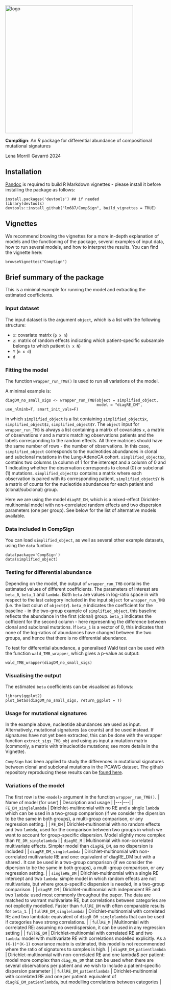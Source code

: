 <!-- ![logo simplex](compsign2.png "") -->
<img src="compsign3.png" alt="logo" width="400"/>

**CompSign**: An *R* package for differential abundance of compositional mutational signatures

Lena Morrill Gavarró 2024

## Installation

[Pandoc](https://pandoc.org/installing.html) is required to build R Markdown vignettes - please install it before installing the package as follows:

    install.packages('devtools') ## if needed
    library(devtools)
    devtools::install_github("lm687/CompSign", build_vignettes = TRUE)

## Vignettes
We recommend browing the vignettes for a more in-depth explanation of models and the functioning of the package, several examples of input data, how to run several models, and how to interpret the results. You can find the vignette here:

    browseVignettes("CompSign")

## Brief summary of the package
This is a minimal example for running the model and extracting the estimated coefficients.

### Input dataset

The input dataset is the argument `object`, which is a list with the following structure:
- `x`: covariate matrix (`p x n`)
- `z`: matrix of random effects indicating which patient-specific subsample belongs to which patient (`n x N`)
- `Y` (`n x d`)
- `d`

### Fitting the model

The function `wrapper_run_TMB()` is used to run all variations of the model.

A minimal example is:

```
diagDM_no_small_sigs <- wrapper_run_TMB(object = simplified_object,
                                        model = "diagRE_DM", use_nlminb=T, smart_init_vals=F)
```

in which `simplified_object` is a list containing `simplified_object$x`, `simplified_object$z`, `simplified_object$Y`. The `object` input for `wrapper_run_TMB` is always a list containing a matrix of covariates `x`, a matrix of observations `Y` and a matrix matching observations patients and the labels corresponding to the random effects. All three matrices should have the same number of rows - the number of observations. In this case, `simplified_object` corresponds to the nucleotides abundances in clonal and subclonal mutations in the Lung-AdenoCA cohort. `simplified_object$x`, contains two columns (a column of 1 for the intercept and a column of 0 and 1 indicating whether the observation corresponds to clonal (0) or subclonal (1) mutations. `simplified_object$z` contains a matrix where each observation is paired with its corresponding patient, `simplified_object$Y` is a matrix of counts for the nucleotide abundances for each patient and (clonal/subclonal) group.

Here we are using the model `diagRE_DM`, which is a mixed-effect Dirichlet-multinomial model with non-correlated random effects and two dispersion parameters (one per group). See below for the list of alternative models available.

### Data included in CompSign
You can load `simplified_object`, as well as several other example datasets, using the `data` funtion:

```
data(package='CompSign')
data(simplified_object)
```

### Testing for differential abundance

Depending on the model, the output of `wrapper_run_TMB` contains the estimated values of different coefficients. The parameters of interest are `beta_0`, `beta_1` and `lambda`. Both `beta` are values in log-ratio space in with respect to the last category included in the input `object` for `wrapper_run_TMB` (i.e. the last colun of `object$Y`). `beta_0` indicates the coefficient for the baseline - in the two-group example of `simplified_object`, this baseline reflects the abundance in the first (clonal) group. `beta_1` indicates the cofficient for the second column - here representing the difference between clonal and subclonal mutations. If `beta_1` is a vector of 0, this indicates that none of the log-ratios of abundances have changed between the two groups, and hence that there is no differential abundance.

To test for differential abundance, a generalised Wald test can be used with the function `wald_TMB_wrapper`, which gives a p-value as output:

```
wald_TMB_wrapper(diagDM_no_small_sigs)
```

### Visualising the output

The estimated `beta` coefficients can be visualised as follows:

```
library(ggplot2)
plot_betas(diagDM_no_small_sigs, return_ggplot = T)
```

### Usage for mutational signatures

In the example above, nucleotide abundances are used as input. Alternatively, mutational signatures (as counts) and be used instead. If signatures have not yet been extracted, this can be done with the wrapper function `extract_sigs_TMB_obj` and using as input a mutation matrix (commonly, a matrix with trinucleotide mutations; see more details in the Vignette).

`CompSign` has been applied to study the differences in mutational signatures between clonal and subclonal mutations in the PCAWG dataset. The github repository reproducing these results can be [found here](https://github.com/lm687/CompSign-results).

### Variations of the model


The first row is the `<model>` argument in the function `wrapper_run_TMB()`.
| Name of model (for user) | Description and usage  |
|---|---|
| `FE_DM_singlelambda`  | Dirichlet-multinomial  with no RE and a single `lambda` which can be used in a two-group comparison (if we consider the dipersion to be the same in both groups), a multi-group comparison, or any regression setting.  | 
| `FE_DM`  | Dirichlet-multinomial  with no random effects and two `lambda`, used for the comparison between two groups in which we want to account for group-specific dispersion. Model slightly more complex than `FE_DM_singlelambda` | 
| `diagRE_M`  |  Multinomial with non-correlated multivariate effects. Simpler model than `diagRE_DM`, as no dispersion is included | 
| `diagRE_DM_singlelambda`  |  Dirichlet-multinomial with non-correlated multivariate RE and one: equivalent of diagRE_DM but with a shared . It can be used in a two-group comparison (if we consider the dipersion to be the same in both groups), a multi-group comparison, or any regression setting.  | 
| `singleRE_DM`  | Dirichlet-multinomial with a single RE intercept and two `lambda`: simple model in which random effects are not multivariate, but where group-specific dispersion is needed, in a two-group comparison. | 
| `diagRE_DM`  |  Dirichlet-multinomial with independent RE and two `lambda`: used most commonly throughout the paper. The data are matched to warrant multivariate RE, but correlations between categories are not explicitly modelled. Faster than `fullRE_DM` with often comparable results for `beta_1`.   | 
| `fullRE_DM_singlelambda`  | Dirichlet-multinomial with correlated RE and two lambdab: equivalent of `diagR_DM_singlelambda` that can be used if categories have strong correlations. | 
| `fullRE_M`  | Multinomial with correlated RE: assuming no overdispersion, it can be used in any regression setting  | 
| `fullRE_DM`  | Dirichlet-multinomial with correlated RE and two `lambda`: model with multivariate RE with correlations modelled explicitly. As a `(K-1)*(K-1)` covariance matrix is estimated, this model is not recommended where the ratio of signatures to samples is high.  |
| `diagRE_DM_patientlambda`  | Dirichlet-multinomial with non-correlated RE and one lambda$ per patient: model more complex than `diag_RE_DM` that can be used when there are several observations per patient and we wish to include a patient-specific dispersion parameter  | 
| `fullRE_DM_patientlambda`  |  Dirichlet-multinomial with correlated RE and one  per patient: equivalent of `diagRE_DM_patientlambda`, but modelling correlations between categories | 


<!---
[comment]: <>  |---|---|---|
[comment]: <>  diagREDMsinglelambda  | DM with independent RE and one lambda  | diagRE_dirichletmultinomial_single_lambda  |
[comment]: <> | diagRE_DM  | DM with independent RE and two lambdas  | diagRE_ME_dirichletmultinomial  |
[comment]: <> | diagRE_M  | M with independent RE  | diagRE_ME_multinomial  |
[comment]: <> | FEDMsinglelambda  | DM with no RE and one lambda  | FE_dirichletmultinomial_single_lambda  |
[comment]: <> | FE_DM  | DM with no RE and two lambdas  | FE_dirichletmultinomial  |
[comment]: <> | fullREDMsinglelambda  | DM with independent RE and two lambdas  | fullRE_dirichletmultinomial_single_lambda  |
[comment]: <> | fullRE_DMonefixedlambda  | DM assuming that there is no overdispersion in the first group (fixed lambda=1)  | fullRE_ME_dirichletmultinomial_onefixedlambda  |
[comment]: <> | fullRE_DM  | DM with correlated RE and two lambdas  | fullRE_ME_dirichletmultinomial  |
[comment]: <> | fullRE_M  | M with correlated RE  | fullRE_ME_multinomial  |
[comment]: <> | singleRE_DM  | DM with a single RE intercept and two lambdas  | singleRE_dirichlet_multinomial  |
[comment]: <> | diagDMpatientlambda  | DM with independent RE and one lambda for each patient  | diagREpatientlambda_ME_dirichletmultinomial  |
[comment]: <> | fullDMpatientlambda  | DM with correlated RE and one lambda for each patient  | fullREpatientlambda_ME_dirichletmultinomial  |
--->

